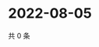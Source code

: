 # 2022-08-05

共 0 条

<!-- BEGIN WEIBO -->
<!-- 最后更新时间 Fri Aug 05 2022 13:30:36 GMT+0800 (China Standard Time) -->

<!-- END WEIBO -->
